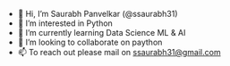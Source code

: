 - 👋 Hi, I’m Saurabh Panvelkar (@ssaurabh31)
- 👀 I’m interested in Python
- 🌱 I’m currently learning Data Science ML & AI
- 💞️ I’m looking to collaborate on paython
- 📫 To reach out please mail on ssaurabh31@gmail.com

<!---
ssaurabh31/ssaurabh31 is a ✨ special ✨ repository because its `README.md` (this file) appears on your GitHub profile.
You can click the Preview link to take a look at your changes.
--->
